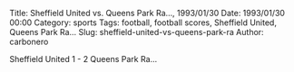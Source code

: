 Title: Sheffield United vs. Queens Park Ra…, 1993/01/30
Date: 1993/01/30 00:00
Category: sports
Tags: football, football scores, Sheffield United, Queens Park Ra…
Slug: sheffield-united-vs-queens-park-ra
Author: carbonero


Sheffield United 1 - 2 Queens Park Ra…
